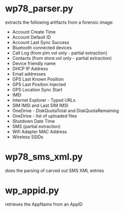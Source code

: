 # wp78_parser.py
extracts the following artifacts from a forensic image:

- Account Create Time
- Account Default ID
- Account Last Sync Success
- Bluetooth connected devices
- Call Log (from pim.vol only - partial extraction)
- Contacts (from store.vol only - partial extraction)
- Device friendly name
- DHCP IP Address
- Email addresses
- GPS Last Known Position
- GPS Last Position Injected
- GPS Location Sync Start
- IMEI
- Internet Explorer - Typed URLs
- SIM IMSI and Last SIM IMSI
- OneDrive - DiskQuotaTotal and DiskQuotaRemaining
- OneDrive - list of uploaded files
- Shutdown Date Time
- SMS (partial extraction)
- Wifi Adapter MAC Address
- Wireless SSIDs

# wp78_sms_xml.py
does the parsing of carved out SMS XML entries

# wp_appid.py
retrieves the AppName from an AppID
